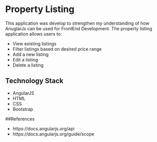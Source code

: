 # Property Listing

This application was develop to strengthen my understanding of how AnuglarJs can be used for FrontEnd Development. The property listing application allows users to:
<ul>
<li>View existing listings</li>
<li>Filter listings based on desired price range</li>
<li>Add a new listing</li>
<li>Edit a listing</li>
<li>Delete a listing</li>
</ul>

## Technology Stack
<ul>
<li>AngularJS</li>
<li>HTML</li>
<li>CSS</li>
<li>Bootstrap</li>
</ul>

##References
<ul>
<li>https://docs.angularjs.org/api</li>
<li>https://docs.angularjs.org/guide/scope</li>
</ul>
